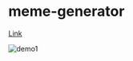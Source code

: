 # meme-generator
[Link](https://bh-meme-generator.netlify.app/)

![demo1](https://user-images.githubusercontent.com/71316063/164303814-56801a3c-cff7-4603-883d-4ff71e23ec7e.png)
